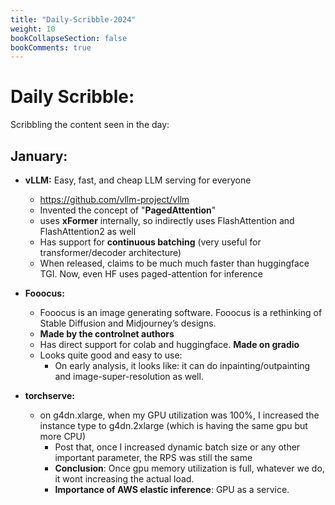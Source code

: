 ```yaml
---
title: "Daily-Scribble-2024"
weight: 10
bookCollapseSection: false
bookComments: true
---
```


# Daily Scribble: 

Scribbling the content seen in the day: 

## January: 

- **vLLM:** Easy, fast, and cheap LLM serving for everyone
    - https://github.com/vllm-project/vllm 
    - Invented the concept of "**PagedAttention**"
    - uses **xFormer** internally, so indirectly uses FlashAttention and FlashAttention2 as well 
    - Has support for **continuous batching** (very useful for transformer/decoder architecture)
    - When released, claims to be much much faster than huggingface TGI. Now, even HF uses paged-attention for inference 

- **Fooocus:**
    - Fooocus is an image generating software. Fooocus is a rethinking of Stable Diffusion and Midjourney’s designs. 
    - **Made by the controlnet authors** 
    - Has direct support for colab and huggingface. **Made on gradio**
    - Looks quite good and easy to use: 
        - On early analysis, it looks like: it can do inpainting/outpainting and image-super-resolution as well. 

- **torchserve:**
    - on g4dn.xlarge, when my GPU utilization was 100%, I increased the instance type to g4dn.2xlarge (which is having the same gpu but more CPU) 
        - Post that, once I increased dynamic batch size or any other important parameter, the RPS was still the same
        - **Conclusion**: Once gpu memory utilization is full, whatever we do, it wont increasing the actual load. 
        - **Importance of AWS elastic inference**: GPU as a service. 